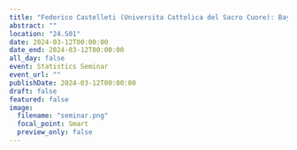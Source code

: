```yaml
---
title: "Federico Castelleti (Universita Cattolica del Sacro Cuore): Bayesian sample size determination for causal discovery"
abstract: ""
location: "24.S01"
date: 2024-03-12T00:00:00
date_end: 2024-03-12T00:00:00
all_day: false
event: Statistics Seminar
event_url: ""
publishDate: 2024-03-12T00:00:00
draft: false
featured: false
image:
  filename: "seminar.png"
  focal_point: Smart
  preview_only: false
---
```

